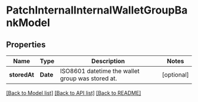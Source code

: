 # PatchInternalInternalWalletGroupBankModel

## Properties
Name | Type | Description | Notes
------------ | ------------- | ------------- | -------------
**storedAt** | **Date** | ISO8601 datetime the wallet group was stored at. | [optional] 

[[Back to Model list]](../README.md#documentation-for-models) [[Back to API list]](../README.md#documentation-for-api-endpoints) [[Back to README]](../README.md)


